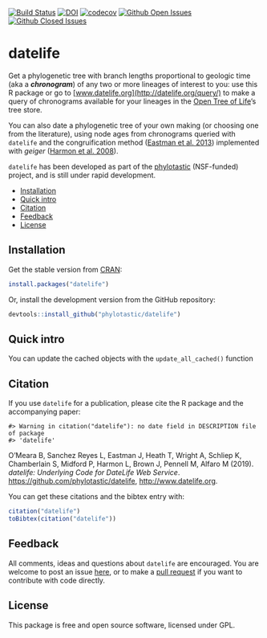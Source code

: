 
<!-- README.md is generated from README.Rmd. Please edit THIS file -->

[![Build
Status](https://travis-ci.org/phylotastic/datelife.svg)](https://travis-ci.org/phylotastic/datelife)
[![DOI](https://zenodo.org/badge/23036/phylotastic/datelife.svg)](https://zenodo.org/badge/latestdoi/23036/phylotastic/datelife)
[![codecov](https://codecov.io/gh/phylotastic/datelife/branch/master/graph/badge.svg)](https://codecov.io/gh/phylotastic/datelife)
[![Github Open
Issues](https://img.shields.io/github/issues-raw/phylotastic/datelife.svg)](https://github.com/phylotastic/datelife/issues)
[![Github Closed
Issues](https://img.shields.io/github/issues-closed-raw/phylotastic/datelife.svg)](https://github.com/phylotastic/datelife/issues?q=is%3Aissue+is%3Aclosed)

# datelife

Get a phylogenetic tree with branch lengths proportional to geologic
time (aka a ***chronogram***) of any two or more lineages of interest to
you: use this R package or go to
[www.datelife.org](http://datelife.org/query/) to make a query of
chronograms available for your lineages in the [Open Tree of
Life](https://tree.opentreeoflife.org/curator)’s tree store.

You can also date a phylogenetic tree of your own making (or choosing
one from the literature), using node ages from chronograms queried with
`datelife` and the congruification method ([Eastman et
al. 2013](http://onlinelibrary.wiley.com/doi/10.1111/2041-210X.12051/abstract))
implemented with *geiger* ([Harmon et
al. 2008](http://bioinformatics.oxfordjournals.org/content/24/1/129.short)).

`datelife` has been developed as part of the
[phylotastic](http://phylotastic.org/) (NSF-funded) project, and is
still under rapid development.

  - [Installation](#installation)
  - [Quick intro](#quick-intro)
  - [Citation](#citation)
  - [Feedback](#feedback)
  - [License](#license)

## Installation

Get the stable version from
[CRAN](https://cran.r-project.org/web/packages/datelife/index.html):

``` r
install.packages("datelife")
```

Or, install the development version from the GitHub repository:

``` r
devtools::install_github("phylotastic/datelife")
```

## Quick intro

You can update the cached objects with the `update_all_cached()`
function

## Citation

If you use `datelife` for a publication, please cite the R package and
the accompanying
    paper:

    #> Warning in citation("datelife"): no date field in DESCRIPTION file of package
    #> 'datelife'

<p>

O’Meara B, Sanchez Reyes L, Eastman J, Heath T, Wright A, Schliep K,
Chamberlain S, Midford P, Harmon L, Brown J, Pennell M, Alfaro M (2019).
<em>datelife: Underlying Code for DateLife Web Service</em>.
<https://github.com/phylotastic/datelife>, <http://www.datelife.org>.

</p>

You can get these citations and the bibtex entry with:

``` r
citation("datelife")
toBibtex(citation("datelife"))
```

## Feedback

All comments, ideas and questions about `datelife` are encouraged. You
are welcome to post an issue
[here](https://github.com/phylotastic/datelife/issues/new), or to make a
[pull request](https://github.com/phylotastic/datelife/pulls) if you
want to contribute with code directly.

## License

This package is free and open source software, licensed under GPL.
